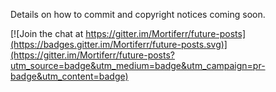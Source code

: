 Details on how to commit and copyright notices coming soon.


[![Join the chat at https://gitter.im/Mortiferr/future-posts](https://badges.gitter.im/Mortiferr/future-posts.svg)](https://gitter.im/Mortiferr/future-posts?utm_source=badge&utm_medium=badge&utm_campaign=pr-badge&utm_content=badge)